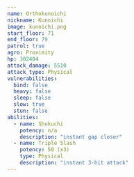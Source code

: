 ```yaml
---
name: Orthokunoichi
nickname: Kunoichi
image: kunoichi.png
start_floor: 71
end_floor: 79
patrol: true
agro: Proximity
hp: 302404
attack_damage: 5510
attack_type: Physical
vulnerabilities:
  bind: false
  heavy: false
  sleep: false
  slow: true
  stun: false
abilities:
  - name: Shukuchi
    potency: n/a
    description: "instant gap closer"
  - name: Triple Slash
    potency: 50 (x3)
    type: Physical
    description: "instant 3-hit attack"
---
```


